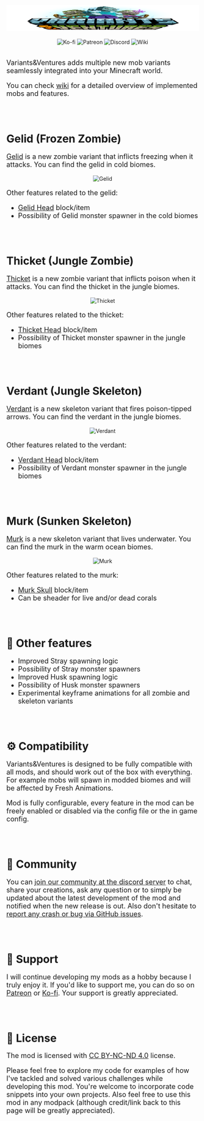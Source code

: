<br>

<center>
	<img title="Variants&Ventures" src="https://raw.githubusercontent.com/Faboslav/variants-and-ventures/master/.github/assets/logo.png" alt="Variants ý Ventures" width="743" height="69">
</center>

<br>

<center>
	<a style="text-decoration: none;" href="https://ko-fi.com/faboslav">
		<img src="https://img.shields.io/static/v1?label=Support me on&message=Ko-fi&color=5b9c51&labelColor=5b9c51&logoColor=ffffff&style=for-the-badge&logo=ko-fi" alt="Ko-fi">
	</a>
	<a style="text-decoration: none;" href="https://www.patreon.com/Faboslav">
		<img src="https://img.shields.io/endpoint.svg?color=5b9c51&label=Support me on&labelColor=5b9c51&logoColor=ffffff&url=https://shieldsio-patreon.vercel.app/api?username=Faboslav&type=patrons&style=for-the-badge" alt="Patreon">
	</a>
	<a style="text-decoration: none;" href="https://discord.gg/QGwFvvMQCn">
		<img src="https://img.shields.io/discord/924964658169913404?style=for-the-badge&logo=discord&logoColor=ffffff&label=Community&labelColor=5b9c51&color=5b9c51" alt="Discord">
	</a>
	<a style="text-decoration: none;" href="https://github.com/Faboslav/variants-and-ventures/wiki">
		<img src="https://img.shields.io/static/v1?label=&message=Wiki&logoColor=ffffff&style=for-the-badge&logo=github&labelColor=5b9c51&color=5b9c51" alt="Wiki">
	</a>
</center>

<br>

<p style="font-size: 18px;">
	Variants&Ventures adds multiple new mob variants seamlessly integrated into your Minecraft world.
</p>

<p style="font-size: 18px;">
	You can check <a title="wiki" href="https://github.com/Faboslav/variants-and-ventures/wiki">wiki</a> for a detailed overview of implemented mobs and features.
</p>

<br>
<br>

<h1>Gelid (Frozen Zombie)</h1>

<p style="font-size: 18px;">
	<a href="https://github.com/Faboslav/variants-and-ventures/wiki/Gelid">Gelid</a> is a new zombie variant that inflicts freezing when it attacks. You can find the gelid in cold biomes.
</p>

<p align="center" style="text-align: center;">
	<a href="https://raw.githubusercontent.com/Faboslav/variants-and-ventures/master/.github/assets/gelid.webp" style="text-decoration: none;">
		<img src="https://raw.githubusercontent.com/Faboslav/variants-and-ventures/master/.github/assets/gelid.webp" alt="Gelid" title="Gelid">
	</a>
</p>

<p style="font-size: 18px;">
	Other features related to the gelid:
</p>
<ul style="font-size: 18px;">
	<li><a href="https://github.com/Faboslav/variants-and-ventures/wiki/Gelid-Head">Gelid Head</a> block/item</li>
	<li>Possibility of Gelid monster spawner in the cold biomes</li>
</ul>

<br>
<br>	
<h1>Thicket (Jungle Zombie)</h1>

<p style="font-size: 18px;">
	<a href="https://github.com/Faboslav/variants-and-ventures/wiki/Thicket">Thicket</a> is a new zombie variant that inflicts poison when it attacks. You can find the thicket in the jungle biomes.
</p>

<p align="center" style="text-align: center;">
	<a href="https://raw.githubusercontent.com/Faboslav/variants-and-ventures/master/.github/assets/thicket.webp" style="text-decoration: none;">
		<img src="https://raw.githubusercontent.com/Faboslav/variants-and-ventures/master/.github/assets/thicket.webp" alt="Thicket" title="Thicket">
	</a>
</p>

<p style="font-size: 18px;">
	Other features related to the thicket:
</p>
<ul style="font-size: 18px;">
	<li><a href="https://github.com/Faboslav/variants-and-ventures/wiki/Thicket-Head">Thicket Head</a> block/item</li>
	<li>Possibility of Thicket monster spawner in the jungle biomes</li>
</ul>

<br>
<br>	

<h1>Verdant (Jungle Skeleton)</h1>

<p style="font-size: 18px;">
	<a href="https://github.com/Faboslav/variants-and-ventures/wiki/Verdant">Verdant</a> is a new skeleton variant that fires poison-tipped arrows. You can find the verdant in the jungle biomes.
</p>

<p align="center" style="text-align: center;">
	<a href="https://raw.githubusercontent.com/Faboslav/variants-and-ventures/master/.github/assets/verdant.webp" style="text-decoration: none;">
		<img src="https://raw.githubusercontent.com/Faboslav/variants-and-ventures/master/.github/assets/verdant.webp" alt="Verdant" title="Verdant">
	</a>
</p>

<p style="font-size: 18px;">
	Other features related to the verdant:
</p>
<ul style="font-size: 18px;">
	<li><a href="https://github.com/Faboslav/variants-and-ventures/wiki/Verdant-Head">Verdant Head</a> block/item</li>
	<li>Possibility of Verdant monster spawner in the jungle biomes</li>
</ul>

<br>
<br>


<h1>Murk (Sunken Skeleton)</h1>

<p style="font-size: 18px;">
	<a href="https://github.com/Faboslav/variants-and-ventures/wiki/Murk">Murk</a> is a new skeleton variant that lives underwater. You can find the murk in the warm ocean biomes.
</p>

<p align="center" style="text-align: center;">
	<a href="https://raw.githubusercontent.com/Faboslav/variants-and-ventures/master/.github/assets/murk.webp" style="text-decoration: none;">
		<img src="https://raw.githubusercontent.com/Faboslav/variants-and-ventures/master/.github/assets/murk.webp" alt="Murk" title="Murk">
	</a>
</p>

<p style="font-size: 18px;">
	Other features related to the murk:
</p>
<ul style="font-size: 18px;">
	<li><a href="https://github.com/Faboslav/variants-and-ventures/wiki/Murk-Skull">Murk Skull</a> block/item</li>
	<li>Can be sheader for live and/or dead corals</li>
</ul>

<br>
<br>

<h1>🗿 Other features</h1>

<ul style="font-size: 18px;">
	<li>Improved Stray spawning logic</li>
	<li>Possibility of Stray monster spawners</li>
	<li>Improved Husk spawning logic</li>
	<li>Possibility of Husk monster spawners</li>
	<li>Experimental keyframe animations for all zombie and skeleton variants</li>
</ul>

<br>
<br>

<h1>⚙️ Compatibility</h1>

<p style="font-size: 18px;">
	Variants&Ventures is designed to be fully compatible with all mods, and should work out of the box with everything.
	For example mobs will spawn in modded biomes and will be affected by Fresh Animations.
</p>

<p style="font-size: 18px;">
	Mod is fully configurable, every feature in the mod can be freely enabled or disabled via the config file or the in game config.
</p>

<br>
<br>

<h1>💬 Community</h1>

<p style="font-size: 18px;">
	You can <a href="https://discord.gg/QGwFvvMQCn">join our community at the discord server</a> to chat, share your creations, ask any question or to simply be updated about the latest development of the mod and notified when the new release is out.
	Also don't hesitate to <a href="https://github.com/Faboslav/variants-and-ventures/issues">report any crash or bug via GitHub issues</a>.
</p>

<br>
<br>

<h1>👋 Support</h1>

<p style="font-size: 18px;">
	I will continue developing my mods as a hobby because I truly enjoy it. If you'd like to support me, you can do so on <a href="https://www.patreon.com/Faboslav">Patreon</a> or <a href="https://ko-fi.com/faboslav">Ko-fi</a>. Your support is greatly appreciated.
</p>

<br>
<br>

<h1>📜 License</h1>

<p style="font-size: 18px;">
	The mod is licensed with <a href="https://raw.githubusercontent.com/Faboslav/variants-and-ventures/master/LICENSE.txt">CC BY-NC-ND 4.0</a> license.
</p>

<p style="font-size: 18px;">
	Please feel free to explore my code for examples of how I've tackled and solved various challenges while developing this mod. You're welcome to incorporate code snippets into your own projects. Also feel free to use this mod in any modpack (although credit/link back to this page will be greatly appreciated).
</p>